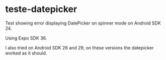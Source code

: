 # teste-datepicker
Test showing error displaying DatePicker on spinner mode on Android SDK 24.


Using Expo SDK 36.

I also tried on Android SDK 26 and 29, on these versions the datepicker worked as it should.
